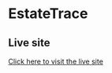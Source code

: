 # EstateTrace

## Live site

[Click here to visit the live site](https://newspaper-with-auth.web.app/)
